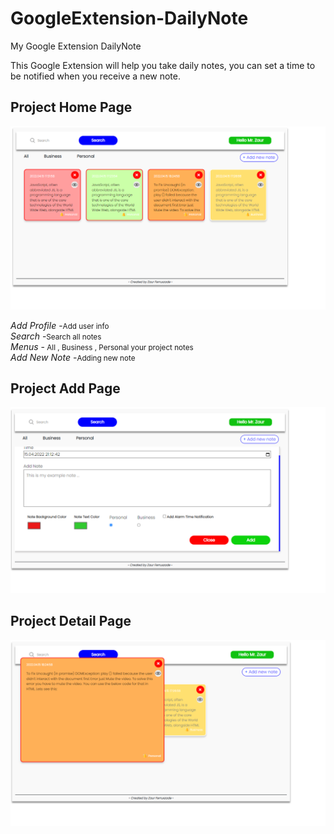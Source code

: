 # GoogleExtension-DailyNote
My Google Extension DailyNote


This Google Extension will help you take daily notes, you can set a time to be notified when you receive a new note.

<h2>Project Home Page</h2>

<img src="https://github.com/Z-Farrukzada/GoogleExtension-DailyNote/blob/main/DailyNoteExtension/project_screen/home.png" />

<i> Add Profile </i>-<small>Add user info </small> <br>
<i> Search </i>-<small>Search all notes</small> <br>
<i> Menus </i>-<small> All , Business , Personal your project notes </small> <br>
<i> Add New Note </i>-<small>Adding new note</small> <br>

<h2>Project Add Page</h2>

<img src="https://github.com/Z-Farrukzada/GoogleExtension-DailyNote/blob/main/DailyNoteExtension/project_screen/add.png" />

<h2>Project Detail Page</h2>

<img src="https://github.com/Z-Farrukzada/GoogleExtension-DailyNote/blob/main/DailyNoteExtension/project_screen/detail.png" />



